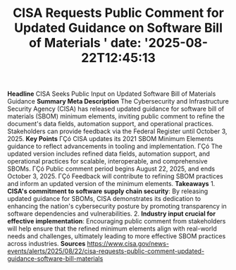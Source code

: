 ﻿---
title: "CISA Requests Public Comment for Updated Guidance on Software Bill of Materials '
date: '2025-08-22T12:45:13"
category: "Markets"
summary: ""
slug: "cisa requests public comment for updated guidance on softwar"
source_urls:
  - "https://www.cisa.gov/news-events/alerts/2025/08/22/cisa-requests-public-comment-updated-guidance-software-bill-materials"
seo:
  title: "CISA Requests Public Comment for Updated Guidance on Software Bill of Materials  | Hash n Hedge'
  description: '"
  keywords: ["news", "markets", "brief"]
---
**Headline** CISA Seeks Public Input on Updated Software Bill of Materials Guidance  **Summary Meta Description** The Cybersecurity and Infrastructure Security Agency (CISA) has released updated guidance for software bill of materials (SBOM) minimum elements, inviting public comment to refine the document's data fields, automation support, and operational practices. Stakeholders can provide feedback via the Federal Register until October 3, 2025.  **Key Points**  ΓÇó CISA updates its 2021 SBOM Minimum Elements guidance to reflect advancements in tooling and implementation. ΓÇó The updated version includes refined data fields, automation support, and operational practices for scalable, interoperable, and comprehensive SBOMs. ΓÇó Public comment period begins August 22, 2025, and ends October 3, 2025. ΓÇó Feedback will contribute to refining SBOM practices and inform an updated version of the minimum elements.  **Takeaways**  1. **CISA's commitment to software supply chain security**: By releasing updated guidance for SBOMs, CISA demonstrates its dedication to enhancing the nation's cybersecurity posture by promoting transparency in software dependencies and vulnerabilities. 2. **Industry input crucial for effective implementation**: Encouraging public comment from stakeholders will help ensure that the refined minimum elements align with real-world needs and challenges, ultimately leading to more effective SBOM practices across industries.  **Sources** https://www.cisa.gov/news-events/alerts/2025/08/22/cisa-requests-public-comment-updated-guidance-software-bill-materials 
